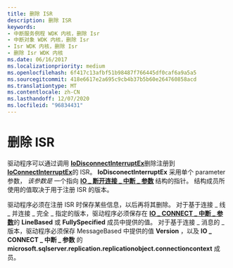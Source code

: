 ```yaml
---
title: 删除 ISR
description: 删除 ISR
keywords:
- 中断服务例程 WDK 内核，删除 Isr
- 中断对象 WDK 内核，删除 Isr
- Isr WDK 内核，删除 Isr
- 删除 Isr WDK 内核
ms.date: 06/16/2017
ms.localizationpriority: medium
ms.openlocfilehash: 6f417c13afbf51b98487f766445df0caf6a9a5a5
ms.sourcegitcommit: 418e6617e2a695c9cb4b37b5b60e264760858acd
ms.translationtype: MT
ms.contentlocale: zh-CN
ms.lasthandoff: 12/07/2020
ms.locfileid: "96834431"
---
```

# <a name="removing-an-isr"></a>删除 ISR


驱动程序可以通过调用 [**IoDisconnectInterruptEx**](/windows-hardware/drivers/ddi/wdm/nf-wdm-iodisconnectinterruptex)删除注册到 [**IoConnectInterruptEx**](/windows-hardware/drivers/ddi/wdm/nf-wdm-ioconnectinterruptex)的 ISR。 **IoDisconectInterruptEx** 采用单个 parameter 参数， *该参数是* 一个指向 [**IO \_ 断开连接 \_ 中断 \_ 参数**](/windows-hardware/drivers/ddi/wdm/ns-wdm-_io_disconnect_interrupt_parameters) 结构的指针。 结构成员所使用的值取决于用于注册 ISR 的版本。

驱动程序必须在注册 ISR 时保存某些信息，以后再将其删除。 对于基于连接 \_ 线 \_ 并连接 \_ 完全 \_ 指定的版本，驱动程序必须保存在 [**IO \_ CONNECT \_ 中断 \_ 参数**](/windows-hardware/drivers/ddi/wdm/ns-wdm-_io_connect_interrupt_parameters)的 **LineBased** 或 **FullySpecified** 成员中提供的值。 对于基于连接 \_ 消息的 \_ 版本，驱动程序必须保存 MessageBased 中提供的值 **Version** ，以及 **IO \_ CONNECT \_ 中断 \_ 参数** 的 **microsoft.sqlserver.replication.replicationobject.connectioncontext** 成员。

 


